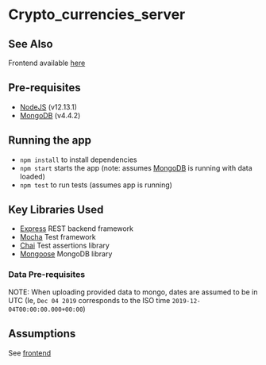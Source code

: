 # Crypto_currencies_server

## See Also
Frontend available [here](https://github.com/jishan33/Crypto_currencies_cilent)

## Pre-requisites
 - [NodeJS](https://nodejs.org/en/download/) (v12.13.1)
 - [MongoDB](https://www.mongodb.com/) (v4.4.2)
 
 ## Running the app
 - `npm install` to install dependencies
 - `npm start` starts the app (note: assumes [MongoDB](https://www.mongodb.com/) is running with data loaded)
 - `npm test` to run tests (assumes app is running)
 
 ## Key Libraries Used
 - [Express](https://expressjs.com/) REST backend framework
 - [Mocha](https://mochajs.org/) Test framework
 - [Chai](https://www.chaijs.com/) Test assertions library
 - [Mongoose](https://mongoosejs.com/) MongoDB library

### Data Pre-requisites
NOTE: When uploading provided data to mongo, dates are assumed to be in UTC (Ie, `Dec 04 2019` corresponds to the ISO time `2019-12-04T00:00:00.000+00:00`)

## Assumptions
See [frontend](https://github.com/jishan33/Crypto_currencies_cilent/blob/master/README.md#assumptions)
